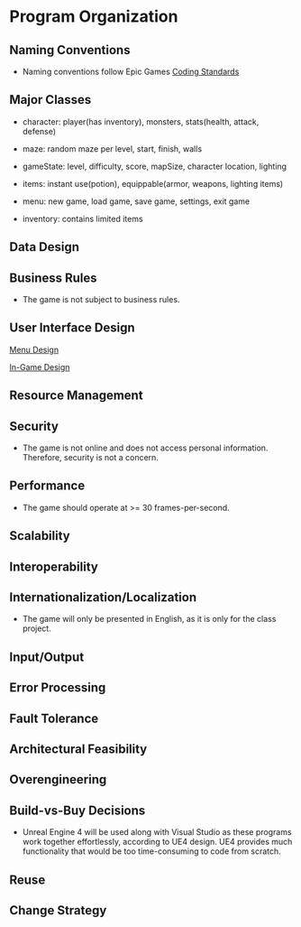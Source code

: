 # Program Organization

## Naming Conventions
* Naming conventions follow Epic Games [Coding Standards](https://docs.unrealengine.com/en-us/Programming/Development/CodingStandard)

## Major Classes
* character: player(has inventory), monsters, stats(health, attack, defense)

* maze: random maze per level, start, finish, walls

* gameState: level, difficulty, score, mapSize, character location, lighting

* items: instant use(potion), equippable(armor, weapons, lighting items)

* menu: new game, load game, save game, settings, exit game

* inventory: contains limited items

## Data Design

## Business Rules
* The game is not subject to business rules.

## User Interface Design
[Menu Design]()

[In-Game Design](https://github.com/cop4331-group-14/COP4331-Project/blob/master/ingamedesign.pdf)

## Resource Management


## Security
* The game is not online and does not access personal information. Therefore, security is not a concern.

## Performance
* The game should operate at >= 30 frames-per-second.

## Scalability

## Interoperability

## Internationalization/Localization
* The game will only be presented in English, as it is only for the class project.

## Input/Output

## Error Processing

## Fault Tolerance

## Architectural Feasibility

## Overengineering

## Build-vs-Buy Decisions
* Unreal Engine 4 will be used along with Visual Studio as these programs work together effortlessly, according to UE4 design. UE4 provides much functionality that would be too time-consuming to code from scratch.

## Reuse

## Change Strategy

